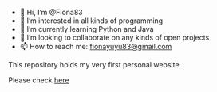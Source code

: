 - 👋 Hi, I’m @Fiona83
- 👀 I’m interested in all kinds of programming
- 🌱 I’m currently learning Python and Java
- 💞️ I’m looking to collaborate on any kinds of open projects
- 📫 How to reach me: fionayuyu83@gmail.com


This repository holds my very first personal website.

Please check [here](http://fiona83.github.io)
